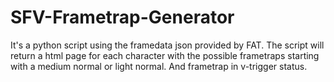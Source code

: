 # SFV-Frametrap-Generator
It's a python script using the framedata json provided by FAT. The script will return a html page for each character with the possible frametraps starting with a medium normal or light normal. And frametrap in v-trigger status.
